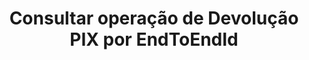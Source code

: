 ---
title: Consultar operação de Devolução PIX por EndToEndId
api:
  file: readme-hml-corebank.json
  operationId: get_v1-cashout-pix-return-end-to-end-id-id
hidden: false
---